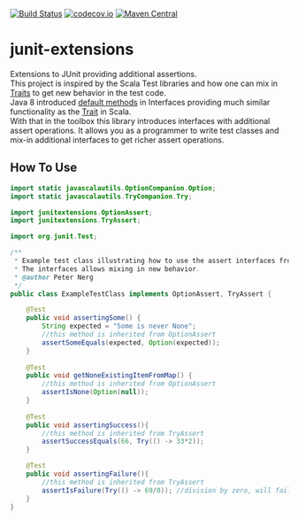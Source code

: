 [![Build Status](https://travis-ci.org/pnerg/junit-extensions.svg)](https://travis-ci.org/pnerg/junit-extensions) [![codecov.io](http://codecov.io/github/pnerg/junit-extensions/coverage.svg?branch=master)](http://codecov.io/github/pnerg/junit-extensions?branch=master) [![Maven Central](https://maven-badges.herokuapp.com/maven-central/org.dmonix.junit/junit-extensions/badge.svg?style=plastic)](https://maven-badges.herokuapp.com/maven-central/org.dmonix.junit/junit-extensions)
# junit-extensions
Extensions to JUnit providing additional assertions.  
This project is inspired by the Scala Test libraries and how one can mix in [Traits](http://docs.scala-lang.org/tutorials/tour/traits.html) to get new behavior in the test code.  
Java 8 introduced [default methods](https://docs.oracle.com/javase/tutorial/java/IandI/defaultmethods.html) in Interfaces providing much similar functionality as the [Trait](http://docs.scala-lang.org/tutorials/tour/traits.html) in Scala.  
With that in the toolbox this library introduces interfaces with additional assert operations. It allows you as a programmer to write test classes and mix-in additional interfaces to get richer assert operations.

## How To Use
```java
import static javascalautils.OptionCompanion.Option;
import static javascalautils.TryCompanion.Try;

import junitextensions.OptionAssert;
import junitextensions.TryAssert;

import org.junit.Test;

/**
 * Example test class illustrating how to use the assert interfaces from this library. 
 * The interfaces allows mixing in new behavior.
 * @author Peter Nerg
 */
public class ExampleTestClass implements OptionAssert, TryAssert {

	@Test
	public void assertingSome() {
		String expected = "Some is never None";
		//this method is inherited from OptionAssert
		assertSomeEquals(expected, Option(expected));
	}
	
	@Test
	public void getNoneExistingItemFromMap() {
		//this method is inherited from OptionAssert
		assertIsNone(Option(null));
	}
	
	@Test
	public void assertingSuccess(){
		//this method is inherited from TryAssert
		assertSuccessEquals(66, Try(() -> 33*2));
	}

	@Test
	public void assertingFailure(){		
		//this method is inherited from TryAssert
		assertIsFailure(Try(() -> 69/0)); //division by zero, will fail
	}
}
```
